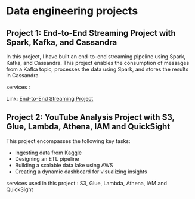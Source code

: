 # Data engineering projects
## Project 1: End-to-End Streaming Project with Spark, Kafka, and Cassandra

In this project, I have built an end-to-end streaming pipeline using Spark, Kafka, and Cassandra. This project enables the consumption of messages from a Kafka topic, processes the data using Spark, and stores the results in Cassandra

services : 

Link: [End-to-End Streaming Project](https://github.com/Fayssal552/Data-engineering-projects/blob/main/Spark-Kafka-Cassandra%20_%20End-to-End%20Streaming%20Project/End-to-End_Streaming_Project_with_Spark_Kafka_and_Cassandra.pdf)


## Project 2: YouTube Analysis Project with S3, Glue, Lambda, Athena, IAM and QuickSight

This project encompasses the following key tasks: 
- Ingesting data from Kaggle
- Designing an ETL pipeline
- Building a scalable data lake using AWS
- Creating a dynamic dashboard for visualizing insights

services used in this project : S3, Glue, Lambda, Athena, IAM and QuickSight
